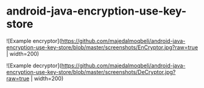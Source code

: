 # android-java-encryption-use-key-store

![Example encryptor](https://github.com/majedalmoqbeli/android-java-encryption-use-key-store/blob/master/screenshots/EnCryptor.jpg?raw=true | width=200)

![Example decryptor](https://github.com/majedalmoqbeli/android-java-encryption-use-key-store/blob/master/screenshots/DeCryptor.jpg?raw=true | width=200)
